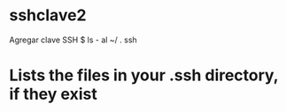 # sshclave2
Agregar clave SSH
$ ls - al ~/ . ssh
# Lists the files in your .ssh directory, if they exist

